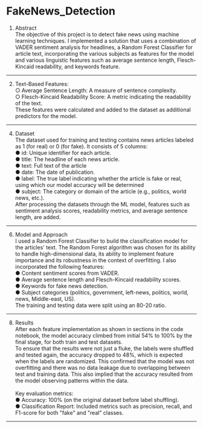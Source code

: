 # FakeNews_Detection
1. Abstract<br>
The objective of this project is to detect fake news using machine learning
techniques. I implemented a solution that uses a combination of VADER
sentiment analysis for headlines, a Random Forest Classifier for article text,
incorporating the various subjects as features for the model and various
linguistic features such as average sentence length, Flesch-Kincaid readability,
and keywords feature.
---
2. Text-Based Features:<br>
○ Average Sentence Length: A measure of sentence complexity.<br>
○ Flesch-Kincaid Readability Score: A metric indicating the
readability of the text.<br>
These features were calculated and added to the dataset as
additional predictors for the model.
---
4. Dataset<br>
The dataset used for training and testing contains news articles labeled as 1
(for real) or 0 (for fake). It consists of 5 columns:<br>
● id: Unique identifier for each article.<br>
● title: The headline of each news article.<br>
● text: Full text of the article<br>
● date: The date of publication.<br>
● label: The true label indicating whether the article is fake or real, using
which our model accuracy will be determined<br>
● subject: The category or domain of the article (e.g., politics, world
news, etc.).<br>
After processing the datasets through the ML model, features such as
sentiment analysis scores, readability metrics, and average sentence length,
are added.
---
6. Model and Approach<br>
I used a Random Forest Classifier to build the classification model for
the articles' text. The Random Forest algorithm was chosen for its ability to
handle high-dimensional data, its ability to implement feature importance and
its robustness in the context of overfitting. I also incorporated the following
features:<br>
● Content sentiment scores from VADER.<br>
● Average sentence length and Flesch-Kincaid readability scores.<br>
● Keywords for fake news detection.<br>
● Subject categories (politics, government, left-news, politics, world,
news, Middle-east, US).<br>
The training and testing data were split using an 80-20 ratio.
---
8. Results<br>
After each feature implementation as shown in sections in the code notebook,
the model accuracy climbed from initial 54% to 100% by the final stage, for
both train and test datasets.<br>
To ensure that the results were not just a fluke, the labels were shuffled and
tested again, the accuracy dropped to 48%, which is expected when the labels
are randomized. This confirmed that the model was not overfitting and there
was no data leakage due to overlapping between test and training data. This
also implied that the accuracy resulted from the model observing patterns
within the data.<br><br>
Key evaluation metrics:<br>
● Accuracy: 100% (on the original dataset before label shuffling).<br>
● Classification Report: Included metrics such as precision, recall, and
F1-score for both "fake" and "real" classes.
---
